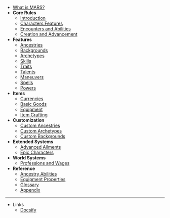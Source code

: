 - [What is MARS?](/)
- **Core Rules**
	- [Introduction](/Core_Rules/Introduction)
	- [Characters Features](/Core_Rules/Character_Features)
	- [Encounters and Abilities](/Core_Rules/Encounters_and_Abilities)
	- [Creation and Advancement](/Core_Rules/Creation_and_Advancement)
- **Features**
	- [Ancestries](/Features/Ancestries)
	- [Backgrounds](/Features/Backgrounds)
	- [Archetypes](/Features/Archetypes)
	- [Skills](/Features/Skills)
	- [Traits](/Features/Traits)
	- [Talents](/Features/Talents)
	- [Maneuvers](/Features/Maneuvers)
	- [Spells](/Features/Spells)
	- [Powers](/Features/Powers)
- **Items**
	- [Currencies](/Items/Currencies)
	- [Basic Goods](/Items/Basic_Goods)
	- [Equipment](/Items/Equipment)
	- [Item Crafting](/Items/Item_Crafting)
- **Customization**
	- [Custom Ancestries](/Customization/Custom_Ancestries)
	- [Custom Archetypes](/Customization/Custom_Archetypes)
	- [Custom Backgrounds](/Customization/Custom_Backgrounds)
- **Extended Systems**
	- [Advanced Ailments](/Extended_Systems/Advanced_Ailments)
	- [Epic Characters](/Extended_Systems/Epic_Characters)
- **World Systems**
	- [Professions and Wages](/World_Systems/Professions_and_Wages)
- **Reference**
	- [Ancestry Abilities](/Reference/Ancestry_Abilities)
	- [Equipment Properties](/Reference/Equipment_Properties)
	- [Glossary](/Reference/Glossary)
	- [Appendix](/Reference/Appendix)
---
- Links
	- [Docsify](https://github.com/docsifyjs/docsify)